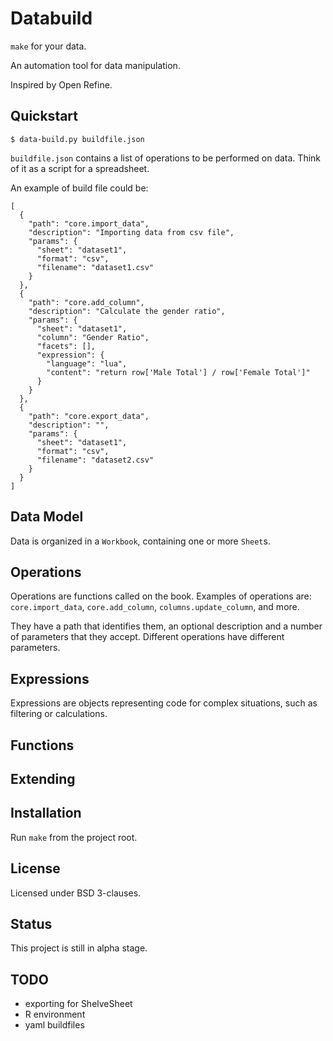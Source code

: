 # Databuild

`make` for your data.

An automation tool for data manipulation.

Inspired by Open Refine.

## Quickstart

```
$ data-build.py buildfile.json

```

`buildfile.json` contains a list of operations to be performed on data. Think of it as a script for a spreadsheet.

An example of build file could be:

```
[
  {
    "path": "core.import_data",
    "description": "Importing data from csv file",
    "params": {
      "sheet": "dataset1",
      "format": "csv",
      "filename": "dataset1.csv"
    }
  },
  {
    "path": "core.add_column",
    "description": "Calculate the gender ratio",
    "params": {
      "sheet": "dataset1",
      "column": "Gender Ratio",
      "facets": [],
      "expression": {
        "language": "lua",
        "content": "return row['Male Total'] / row['Female Total']"
      }
    }
  },
  {
    "path": "core.export_data",
    "description": "",
    "params": {
      "sheet": "dataset1",
      "format": "csv",
      "filename": "dataset2.csv"
    }
  }
]
```

## Data Model

Data is organized in a `Workbook`, containing one or more `Sheet`s.

## Operations

Operations are functions called on the book. Examples of operations are: `core.import_data`, `core.add_column`, `columns.update_column`, and more.

They have a path that identifies them, an optional description and a number of parameters that they accept. Different operations have different parameters.

## Expressions

Expressions are objects representing code for complex situations, such as filtering or calculations.

## Functions

## Extending

## Installation

Run `make` from the project root.

## License

Licensed under BSD 3-clauses.

## Status

This project is still in alpha stage.

## TODO

* exporting for ShelveSheet
* R environment
* yaml buildfiles
